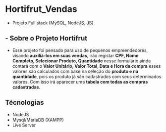 # Hortifrut_Vendas
- Projeto Full stack (MySQL, NodeJS, JS)
  
## - Sobre o Projeto Hortifrut

- Esse projeto foi pensado para uso de pequenos empreendedores, visando **auxiliá-los em suas vendas**, irão registar **CPF, Nome Completo, Selecionar Produto, Quantidade**  nesse formulário ainda contará com o **Valor Unitário, Valor Total, Data e Hora da compra** esses valores são calculados com base na seleção do **produto e na quantidade**, pois os produto já são cadastrados com seus determinados valores. Com isso irá aparecer uma **tabela com todas as compras cadastradas**.

## Técnologias
- NodeJS
- Mysql/MariaDB (XAMPP)
- Live Server
